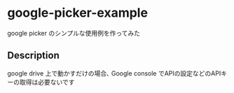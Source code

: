 # google-picker-example

google picker のシンプルな使用例を作ってみた

## Description

google drive 上で動かすだけの場合､ Google console でAPIの設定などのAPIキーの取得は必要ないです
